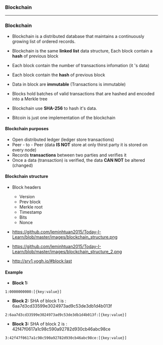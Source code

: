 ### Blockchain

--------------------------------------------------------------------

### Blockchain

* Blockchain is a distributed database that maintains a continuously growing list of ordered records.
* Blockchain is the same **linked list** data structure, Each block contain a **hash** of previous block
* Each block contain the number of transactions infomation (it 's data)
* Each block contain the **hash** of previous block
* Data in block are **immutable** (Transactions is immutable)
* Blocks hold batches of valid transactions that are hashed and encoded into a Merkle tree
* Blockchain use **SHA-256** to hash it's data.

* Bitcoin is just one implementation of the blockchain

#### Blockchain purposes

* Open distributed ledger (ledger store transactions)
* Peer - to - Peer (data **IS NOT** store at only thirst party it is stored on every node)
* Records **transactions** between two parties and verifies it
* Once a data (transaction) is verified, the data **CAN NOT** be altered (changed)

#### Blockchain structure

  * Block headers
    * Version
    * Prev block
    * Merkle root
    * Timestamp
    * Bits
    * Nonce
  
  * https://github.com/leminhtuan2015/Today-I-Learn/blob/master/images/blockchain_structure.png
  * https://github.com/leminhtuan2015/Today-I-Learn/blob/master/images/blockchain_structure_2.png
  * http://srv1.yogh.io/#block:last
 
#### Example

  * **Block 1:** 
  ```
  1:0000000000:[{key:value}]
  ```

  * **Block 2:** SHA of block 1 is : 6aa7d3cd33599e3024973ad9c53de3db1d4b013f
  ```
  2:6aa7d3cd33599e3024973ad9c53de3db1d4b013f:[{key:value}]
  ```
  
  * **Block 3:** SHA of block 2 is : 42f47f0617a1c98c590a92782d930cb46abc98ce
  ```
  3:42f47f0617a1c98c590a92782d930cb46abc98ce:[{key:value}]
  ```
